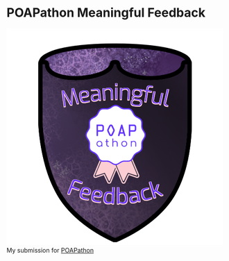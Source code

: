 # POAPathon Meaningful Feedback

![Meaningful Feedback Badge](Meaningful_Feedback_Badge_POAPathon.png)
My submission for [POAPathon](https://gitcoin.co/issue/poapathon/poapathon2021/8/100027134)
